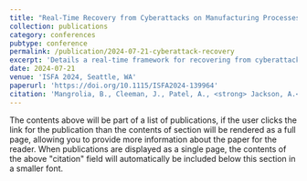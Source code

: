 ```yaml
---
title: "Real-Time Recovery from Cyberattacks on Manufacturing Processes"
collection: publications
category: conferences
pubtype: conference
permalink: /publication/2024-07-21-cyberattack-recovery
excerpt: 'Details a real-time framework for recovering from cyberattacks in cyber-physical manufacturing systems.'
date: 2024-07-21
venue: 'ISFA 2024, Seattle, WA'
paperurl: 'https://doi.org/10.1115/ISFA2024-139964'
citation: 'Mangrolia, B., Cleeman, J., Patel, A., <strong> Jackson, A.</strong>, & Malhotra, R. (2024). "Real-Time Recovery from Cyberattacks on Manufacturing Processes." <i>Proceedings of the 2024 International Symposium on Flexible Automation</i>, Seattle, WA.'
---
```



The contents above will be part of a list of publications, if the user clicks the link for the publication than the contents of section will be rendered as a full page, allowing you to provide more information about the paper for the reader. When publications are displayed as a single page, the contents of the above "citation" field will automatically be included below this section in a smaller font.
